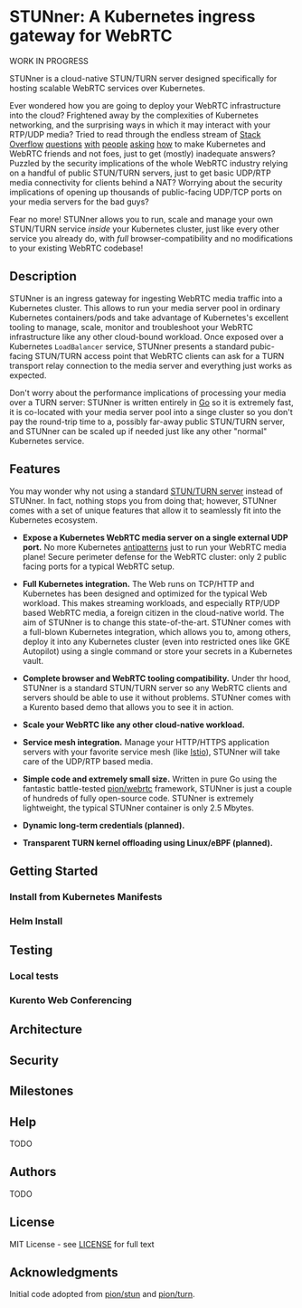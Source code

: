 # STUNner: A Kubernetes ingress gateway for WebRTC

WORK IN PROGRESS

STUNner is a cloud-native STUN/TURN server designed specifically for hosting scalable WebRTC
services over Kubernetes.

Ever wondered how you are going to deploy your WebRTC infrastructure into the cloud? Frightened
away by the complexities of Kubernetes networking, and the surprising ways in which it may interact
with your RTP/UDP media? Tried to read through the endless stream of [Stack
Overflow](https://stackoverflow.com/search?q=kubernetes+webrtc)
[questions](https://stackoverflow.com/questions/61140228/kubernetes-loadbalancer-open-a-wide-range-thousands-of-port)
[with](https://stackoverflow.com/questions/52929955/akskubernetes-service-with-udp-and-tcp)
[people](https://stackoverflow.com/questions/62088089/scaling-down-video-conference-software-in-kubernetes)
[asking](https://stackoverflow.com/questions/64232853/how-to-use-webrtc-with-rtcpeerconnection-on-kubernetes)
[how](https://stackoverflow.com/questions/68339856/webrtc-on-kubernetes-cluster/68352515#68352515)
to make Kubernetes and WebRTC friends and not foes, just to get (mostly) inadequate answers?
Puzzled by the security implications of the whole WebRTC industry relying on a handful of public
STUN/TURN servers, just to get basic UDP/RTP media connectivity for clients behind a NAT?  Worrying
about the security implications of opening up thousands of public-facing UDP/TCP ports on your
media servers for the bad guys?

Fear no more! STUNner allows you to run, scale and manage your own STUN/TURN service _inside_ your
Kubernetes cluster, just like every other service you already do, with _full_ browser-compatibility
and no modifications to your existing WebRTC codebase! 

## Description

STUNner is an ingress gateway for ingesting WebRTC media traffic into a Kubernetes cluster. This
allows to run your media server pool in ordinary Kubernetes containers/pods and take advantage of
Kubernetes's excellent tooling to manage, scale, monitor and troubleshoot your WebRTC
infrastructure like any other cloud-bound workload. Once exposed over a Kubernetes `LoadBalancer`
service, STUNner presents a standard pubic-facing STUN/TURN access point that WebRTC clients can
ask for a TURN transport relay connection to the media server and everything just works as
expected.

Don't worry about the performance implications of processing your media over a TURN server: STUNner
is written entirely in [Go](https://go.dev) so it is extremely fast, it is co-located with your
media server pool into a singe cluster so you don't pay the round-trip time to a, possibly far-away
public STUN/TURN server, and STUNner can be scaled up if needed just like any other "normal"
Kubernetes service.

## Features

You may wonder why not using a standard [STUN/TURN server](https://github.com/coturn/coturn)
instead of STUNner. In fact, nothing stops you from doing that; however, STUNner comes with a set
of unique features that allow it to seamlessly fit into the Kubernetes ecosystem.

* **Expose a Kubernetes WebRTC media server on a single external UDP port.** No more Kubernetes
  [antipatterns](https://kubernetes.io/docs/concepts/configuration/overview) just to run your
  WebRTC media plane! Secure perimeter defense for the WebRTC cluster: only 2 public facing ports
  for a typical WebRTC setup.

* **Full Kubernetes integration.** The Web runs on TCP/HTTP and Kubernetes has been designed and
  optimized for the typical Web workload. This makes streaming workloads, and especially RTP/UDP
  based WebRTC media, a foreign citizen in the cloud-native world. The aim of STUNner is to change
  this state-of-the-art. STUNner comes with a full-blown Kubernetes integration, which allows you
  to, among others, deploy it into any Kubernetes cluster (even into restricted ones like GKE
  Autopilot) using a single command or store your secrets in a Kubernetes vault.

* **Complete browser and WebRTC tooling compatibility.** Under thr hood, STUNner is a standard
  STUN/TURN server so any WebRTC clients and servers should be able to use it without
  problems. STUNner comes with a Kurento based demo that allows you to see it in action.

* **Scale your WebRTC like any other cloud-native workload.**

* **Service mesh integration.** Manage your HTTP/HTTPS application servers with your favorite
  service mesh (like [Istio](https://istio.io)), STUNner will take care of the UDP/RTP based
  media.
  
* **Simple code and extremely small size.** Written in pure Go using the fantastic battle-tested
  [pion/webrtc](https://github.com/pion/webrtc) framework, STUNner is just a couple of hundreds of
  fully open-source code. STUNner is extremely lightweight, the typical STUNner container is only
  2.5 Mbytes.

* **Dynamic long-term credentials (planned).** 

* **Transparent TURN kernel offloading using Linux/eBPF (planned).**

## Getting Started

### Install from Kubernetes Manifests

### Helm Install

## Testing

### Local tests

### Kurento Web Conferencing

## Architecture

## Security

## Milestones

## Help

TODO

## Authors

TODO

## License

MIT License - see [LICENSE](LICENSE) for full text

## Acknowledgments

Initial code adopted from [pion/stun](https://github.com/pion/stun) and
[pion/turn](https://github.com/pion/turn).
